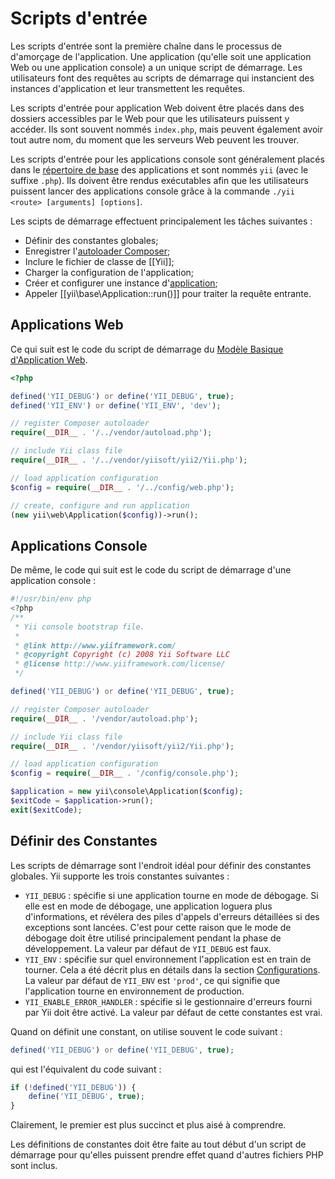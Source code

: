 Scripts d'entrée
=============

Les scripts d'entrée sont la première chaîne dans le processus de d'amorçage de l'application. Une application (qu'elle
soit une application Web ou une application console) a un unique script de démarrage. Les utilisateurs font des 
requêtes au scripts de démarrage qui instancient des instances d'application et leur transmettent les requêtes.

Les scripts d'entrée pour application Web doivent être placés dans des dossiers accessibles par le Web pour que les 
utilisateurs puissent y accéder. Ils sont souvent nommés `index.php`, mais peuvent également avoir tout autre nom,
du moment que les serveurs Web peuvent les trouver.

Les scripts d'entrée pour les applications console sont généralement placés dans le [répertoire de base](structure-applications.md)
des applications et sont nommés `yii` (avec le suffixe `.php`). Ils doivent être rendus exécutables afin que les 
utilisateurs puissent lancer des applications console grâce à la commande `./yii <route> [arguments] [options]`.

Les scipts de démarrage effectuent principalement les tâches suivantes :

* Définir des constantes globales;
* Enregistrer l'[autoloader Composer](https://getcomposer.org/doc/01-basic-usage.md#autoloading);
* Inclure le fichier de classe de [[Yii]];
* Charger la configuration de l'application;
* Créer et configurer une instance d'[application](structure-applications.md);
* Appeler [[yii\base\Application::run()]] pour traiter la requête entrante.


## Applications Web <span id="web-applications"></span>

Ce qui suit est le code du script de démarrage du [Modèle Basique d'Application Web](start-installation.md).

```php
<?php

defined('YII_DEBUG') or define('YII_DEBUG', true);
defined('YII_ENV') or define('YII_ENV', 'dev');

// register Composer autoloader
require(__DIR__ . '/../vendor/autoload.php');

// include Yii class file
require(__DIR__ . '/../vendor/yiisoft/yii2/Yii.php');

// load application configuration
$config = require(__DIR__ . '/../config/web.php');

// create, configure and run application
(new yii\web\Application($config))->run();
```


## Applications Console <span id="console-applications"></span>

De même, le code qui suit est le code du script de démarrage d'une application console :

```php
#!/usr/bin/env php
<?php
/**
 * Yii console bootstrap file.
 *
 * @link http://www.yiiframework.com/
 * @copyright Copyright (c) 2008 Yii Software LLC
 * @license http://www.yiiframework.com/license/
 */

defined('YII_DEBUG') or define('YII_DEBUG', true);

// register Composer autoloader
require(__DIR__ . '/vendor/autoload.php');

// include Yii class file
require(__DIR__ . '/vendor/yiisoft/yii2/Yii.php');

// load application configuration
$config = require(__DIR__ . '/config/console.php');

$application = new yii\console\Application($config);
$exitCode = $application->run();
exit($exitCode);
```


## Définir des Constantes <span id="defining-constants"></span>

Les scripts de démarrage sont l'endroit idéal pour définir des constantes globales. Yii supporte les trois constantes suivantes :

* `YII_DEBUG` : spécifie si une application tourne en mode de débogage. Si elle est en mode de débogage, une 
  application loguera plus d'informations, et révélera des piles d'appels d'erreurs détaillées si des exceptions
  sont lancées. C'est pour cette raison que le mode de débogage doit être utilisé principalement pendant la phase
  de développement. La valeur par défaut de `YII_DEBUG` est faux.
* `YII_ENV` : spécifie sur quel environnement l'application est en train de tourner. Cela a été décrit plus en détails
  dans la section [Configurations](concept-configurations.md#environment-constants). La valeur par défaut de `YII_ENV` 
  est `'prod'`, ce qui signifie que l'application tourne en environnement de production.
* `YII_ENABLE_ERROR_HANDLER` : spécifie si le gestionnaire d'erreurs fourni par Yii doit être activé. La valeur par 
  défaut de cette constantes est vrai.

Quand on définit une constant, on utilise souvent le code suivant :

```php
defined('YII_DEBUG') or define('YII_DEBUG', true);
```

qui est l'équivalent du code suivant :

```php
if (!defined('YII_DEBUG')) {
    define('YII_DEBUG', true);
}
```

Clairement, le premier est plus succinct et plus aisé à comprendre.

Les définitions de constantes doit être faite au tout début d'un script de démarrage pour qu'elles puissent prendre 
effet quand d'autres fichiers PHP sont inclus.
